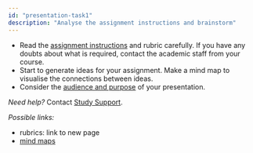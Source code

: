 ```yaml
---
id: "presentation-task1"
description: "Analyse the assignment instructions and brainstorm"
---
```


- Read the [assignment instructions](https://learninglab.rmit.edu.au/index.html/assessments/getting-started-with-assignments/understanding-your-assignment/) and rubric carefully. If you have any doubts about what is required, contact the academic staff from your course.
- Start to generate ideas for your assignment. Make a mind map to visualise the connections between ideas.
- Consider the [audience and purpose](https://learninglab.rmit.edu.au/assessments/presentations/) of your presentation.

*Need help?* Contact [Study Support](https://www.rmit.edu.au/students/support-services/study-support).

*Possible links:*
- rubrics: link to new page
- [mind maps](https://learninglab.rmit.edu.au/university-essentials/study-essentials/mind-mapping/)